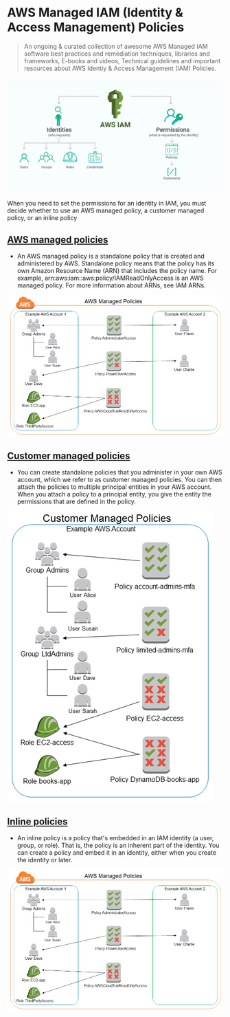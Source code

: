 # AWS Managed IAM (Identity & Access Management) Policies

> An ongoing & curated collection of awesome AWS Managed IAM software best practices and remediation techniques, libraries and frameworks, E-books and videos, Technical guidelines and important resources about AWS Identiy & Access Management (IAM) Policies.


![image](https://github.com/paulveillard/cybersecurity-aws-managed-policies/blob/main/img/aws_iam.png)


When you need to set the permissions for an identity in IAM, you must decide whether to use an AWS managed policy, a customer managed policy, or an inline policy


## [AWS managed policies](https://docs.aws.amazon.com/IAM/latest/UserGuide/access_policies_managed-vs-inline.html)
 - An AWS managed policy is a standalone policy that is created and administered by AWS. Standalone policy means that the policy has its own Amazon Resource Name (ARN) that includes the policy name. For example, arn:aws:iam::aws:policy/IAMReadOnlyAccess is an AWS managed policy. For more information about ARNs, see IAM ARNs.

![managed](https://github.com/paulveillard/cybersecurity-aws-managed-policies/blob/main/img/policies-aws-managed-policies.diagram.png)

## [Customer managed policies](https://docs.aws.amazon.com/IAM/latest/UserGuide/access_policies_managed-vs-inline.html)
-  You can create standalone policies that you administer in your own AWS account, which we refer to as customer managed policies. You can then attach the policies to multiple principal entities in your AWS account. When you attach a policy to a principal entity, you give the entity the permissions that are defined in the policy.

![Customer](https://github.com/paulveillard/cybersecurity-aws-managed-policies/blob/main/img/policies-customer-managed-policies.diagram.png)

## [Inline policies](https://docs.aws.amazon.com/IAM/latest/UserGuide/access_policies_managed-vs-inline.html)
- An inline policy is a policy that's embedded in an IAM identity (a user, group, or role). That is, the policy is an inherent part of the identity. You can create a policy and embed it in an identity, either when you create the identity or later.

![Inline](https://github.com/paulveillard/cybersecurity-aws-managed-policies/blob/main/img/policies-aws-managed-policies.diagram.png)
